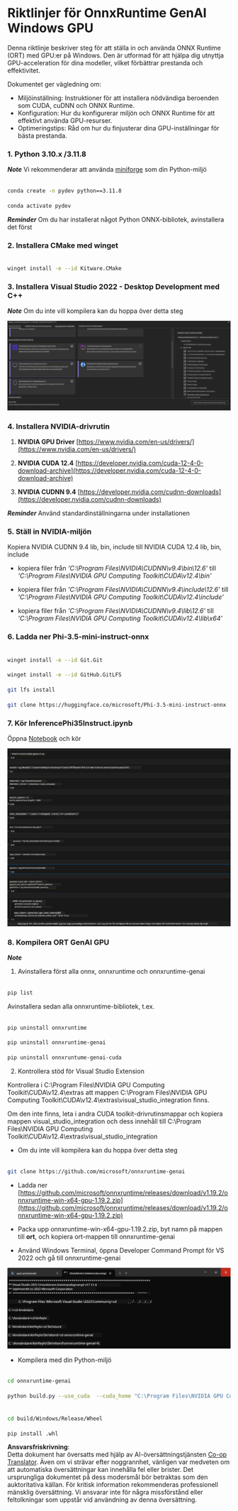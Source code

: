 <!--
CO_OP_TRANSLATOR_METADATA:
{
  "original_hash": "b066fc29c1b2129df84e027cb75119ce",
  "translation_date": "2025-05-09T18:44:03+00:00",
  "source_file": "md/02.Application/01.TextAndChat/Phi3/ORTWindowGPUGuideline.md",
  "language_code": "sv"
}
-->
# **Riktlinjer för OnnxRuntime GenAI Windows GPU**

Denna riktlinje beskriver steg för att ställa in och använda ONNX Runtime (ORT) med GPU:er på Windows. Den är utformad för att hjälpa dig utnyttja GPU-acceleration för dina modeller, vilket förbättrar prestanda och effektivitet.

Dokumentet ger vägledning om:

- Miljöinställning: Instruktioner för att installera nödvändiga beroenden som CUDA, cuDNN och ONNX Runtime.
- Konfiguration: Hur du konfigurerar miljön och ONNX Runtime för att effektivt använda GPU-resurser.
- Optimeringstips: Råd om hur du finjusterar dina GPU-inställningar för bästa prestanda.

### **1. Python 3.10.x /3.11.8**

   ***Note*** Vi rekommenderar att använda [miniforge](https://github.com/conda-forge/miniforge/releases/latest/download/Miniforge3-Windows-x86_64.exe) som din Python-miljö

   ```bash

   conda create -n pydev python==3.11.8

   conda activate pydev

   ```

   ***Reminder*** Om du har installerat något Python ONNX-bibliotek, avinstallera det först

### **2. Installera CMake med winget**

   ```bash

   winget install -e --id Kitware.CMake

   ```

### **3. Installera Visual Studio 2022 - Desktop Development med C++**

   ***Note*** Om du inte vill kompilera kan du hoppa över detta steg

![CPP](../../../../../../translated_images/01.8964c1fa47e00dc36af710b967e72dd2f8a2be498e49c8d4c65c11ba105dedf8.sv.png)

### **4. Installera NVIDIA-drivrutin**

1. **NVIDIA GPU Driver**  [https://www.nvidia.com/en-us/drivers/](https://www.nvidia.com/en-us/drivers/)

2. **NVIDIA CUDA 12.4** [https://developer.nvidia.com/cuda-12-4-0-download-archive](https://developer.nvidia.com/cuda-12-4-0-download-archive)

3. **NVIDIA CUDNN 9.4**  [https://developer.nvidia.com/cudnn-downloads](https://developer.nvidia.com/cudnn-downloads)

***Reminder*** Använd standardinställningarna under installationen

### **5. Ställ in NVIDIA-miljön**

Kopiera NVIDIA CUDNN 9.4 lib, bin, include till NVIDIA CUDA 12.4 lib, bin, include

- kopiera filer från *'C:\Program Files\NVIDIA\CUDNN\v9.4\bin\12.6'* till  *'C:\Program Files\NVIDIA GPU Computing Toolkit\CUDA\v12.4\bin'*

- kopiera filer från *'C:\Program Files\NVIDIA\CUDNN\v9.4\include\12.6'* till  *'C:\Program Files\NVIDIA GPU Computing Toolkit\CUDA\v12.4\include'*

- kopiera filer från *'C:\Program Files\NVIDIA\CUDNN\v9.4\lib\12.6'* till  *'C:\Program Files\NVIDIA GPU Computing Toolkit\CUDA\v12.4\lib\x64'*

### **6. Ladda ner Phi-3.5-mini-instruct-onnx**

   ```bash

   winget install -e --id Git.Git

   winget install -e --id GitHub.GitLFS

   git lfs install

   git clone https://huggingface.co/microsoft/Phi-3.5-mini-instruct-onnx

   ```

### **7. Kör InferencePhi35Instruct.ipynb**

   Öppna [Notebook](../../../../../../code/09.UpdateSamples/Aug/ortgpu-phi35-instruct.ipynb) och kör

![RESULT](../../../../../../translated_images/02.be96d16e7b1007f1f3941f65561553e62ccbd49c962f3d4a9154b8326c033ec1.sv.png)

### **8. Kompilera ORT GenAI GPU**

   ***Note*** 
   
   1. Avinstallera först alla onnx, onnxruntime och onnxruntime-genai

   
   ```bash

   pip list 
   
   ```

   Avinstallera sedan alla onnxruntime-bibliotek, t.ex.

   ```bash

   pip uninstall onnxruntime

   pip uninstall onnxruntime-genai

   pip uninstall onnxruntume-genai-cuda
   
   ```

   2. Kontrollera stöd för Visual Studio Extension 

   Kontrollera i C:\Program Files\NVIDIA GPU Computing Toolkit\CUDA\v12.4\extras att mappen C:\Program Files\NVIDIA GPU Computing Toolkit\CUDA\v12.4\extras\visual_studio_integration finns. 
   
   Om den inte finns, leta i andra CUDA toolkit-drivrutinsmappar och kopiera mappen visual_studio_integration och dess innehåll till C:\Program Files\NVIDIA GPU Computing Toolkit\CUDA\v12.4\extras\visual_studio_integration

   - Om du inte vill kompilera kan du hoppa över detta steg

   ```bash

   git clone https://github.com/microsoft/onnxruntime-genai

   ```

   - Ladda ner [https://github.com/microsoft/onnxruntime/releases/download/v1.19.2/onnxruntime-win-x64-gpu-1.19.2.zip](https://github.com/microsoft/onnxruntime/releases/download/v1.19.2/onnxruntime-win-x64-gpu-1.19.2.zip)

   - Packa upp onnxruntime-win-x64-gpu-1.19.2.zip, byt namn på mappen till **ort**, och kopiera ort-mappen till onnxruntime-genai

   - Använd Windows Terminal, öppna Developer Command Prompt för VS 2022 och gå till onnxruntime-genai

![RESULT](../../../../../../translated_images/03.53bb08e3bde53edd1735c5546fb32b9b0bdba93d8241c5e6e3196d8bc01adbd7.sv.png)

   - Kompilera med din Python-miljö

   ```bash

   cd onnxruntime-genai

   python build.py --use_cuda  --cuda_home "C:\Program Files\NVIDIA GPU Computing Toolkit\CUDA\v12.4" --config Release
 

   cd build/Windows/Release/Wheel

   pip install .whl

   ```

**Ansvarsfriskrivning**:  
Detta dokument har översatts med hjälp av AI-översättningstjänsten [Co-op Translator](https://github.com/Azure/co-op-translator). Även om vi strävar efter noggrannhet, vänligen var medveten om att automatiska översättningar kan innehålla fel eller brister. Det ursprungliga dokumentet på dess modersmål bör betraktas som den auktoritativa källan. För kritisk information rekommenderas professionell mänsklig översättning. Vi ansvarar inte för några missförstånd eller feltolkningar som uppstår vid användning av denna översättning.